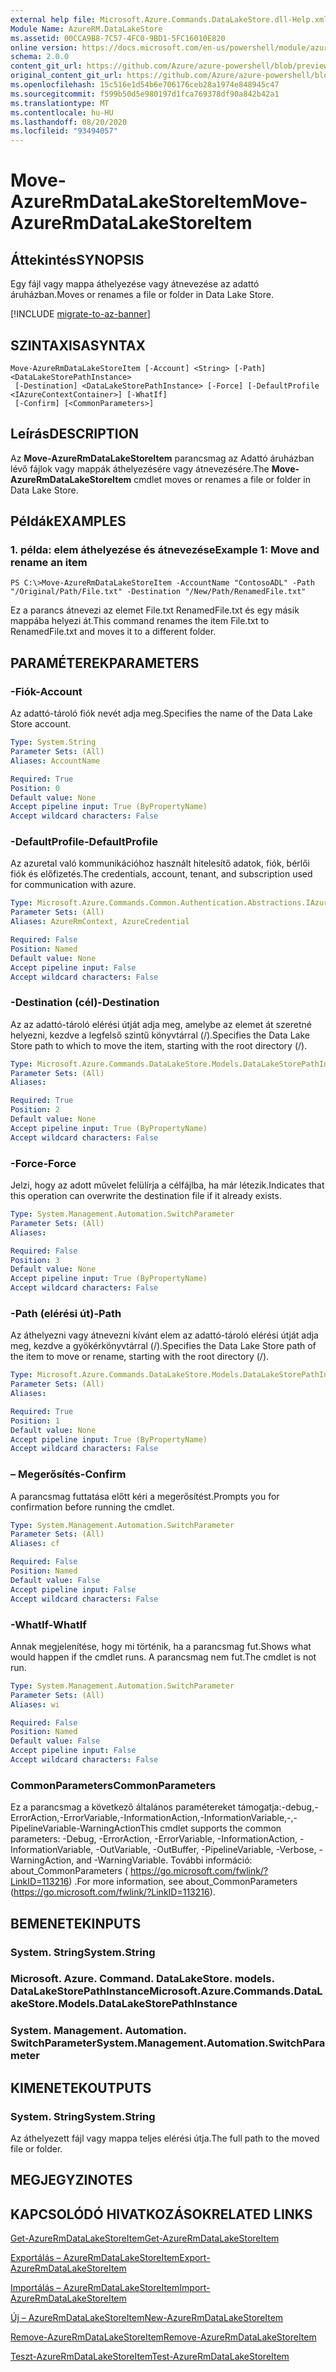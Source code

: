 ```yaml
---
external help file: Microsoft.Azure.Commands.DataLakeStore.dll-Help.xml
Module Name: AzureRM.DataLakeStore
ms.assetid: 00CCA9B8-7C57-4FC0-9BD1-5FC16010E820
online version: https://docs.microsoft.com/en-us/powershell/module/azurerm.datalakestore/move-azurermdatalakestoreitem
schema: 2.0.0
content_git_url: https://github.com/Azure/azure-powershell/blob/preview/src/ResourceManager/DataLakeStore/Commands.DataLakeStore/help/Move-AzureRmDataLakeStoreItem.md
original_content_git_url: https://github.com/Azure/azure-powershell/blob/preview/src/ResourceManager/DataLakeStore/Commands.DataLakeStore/help/Move-AzureRmDataLakeStoreItem.md
ms.openlocfilehash: 15c516e1d54b6e706176ceb28a1974e848945c47
ms.sourcegitcommit: f599b50d5e980197d1fca769378df90a842b42a1
ms.translationtype: MT
ms.contentlocale: hu-HU
ms.lasthandoff: 08/20/2020
ms.locfileid: "93494057"
---
```

# <span data-ttu-id="6acbe-101">Move-AzureRmDataLakeStoreItem</span><span class="sxs-lookup"><span data-stu-id="6acbe-101">Move-AzureRmDataLakeStoreItem</span></span>

## <span data-ttu-id="6acbe-102">Áttekintés</span><span class="sxs-lookup"><span data-stu-id="6acbe-102">SYNOPSIS</span></span>
<span data-ttu-id="6acbe-103">Egy fájl vagy mappa áthelyezése vagy átnevezése az adattó áruházban.</span><span class="sxs-lookup"><span data-stu-id="6acbe-103">Moves or renames a file or folder in Data Lake Store.</span></span>

[!INCLUDE [migrate-to-az-banner](../../includes/migrate-to-az-banner.md)]

## <span data-ttu-id="6acbe-104">SZINTAXISA</span><span class="sxs-lookup"><span data-stu-id="6acbe-104">SYNTAX</span></span>

```
Move-AzureRmDataLakeStoreItem [-Account] <String> [-Path] <DataLakeStorePathInstance>
 [-Destination] <DataLakeStorePathInstance> [-Force] [-DefaultProfile <IAzureContextContainer>] [-WhatIf]
 [-Confirm] [<CommonParameters>]
```

## <span data-ttu-id="6acbe-105">Leírás</span><span class="sxs-lookup"><span data-stu-id="6acbe-105">DESCRIPTION</span></span>
<span data-ttu-id="6acbe-106">Az **Move-AzureRmDataLakeStoreItem** parancsmag az Adattó áruházban lévő fájlok vagy mappák áthelyezésére vagy átnevezésére.</span><span class="sxs-lookup"><span data-stu-id="6acbe-106">The **Move-AzureRmDataLakeStoreItem** cmdlet moves or renames a file or folder in Data Lake Store.</span></span>

## <span data-ttu-id="6acbe-107">Példák</span><span class="sxs-lookup"><span data-stu-id="6acbe-107">EXAMPLES</span></span>

### <span data-ttu-id="6acbe-108">1. példa: elem áthelyezése és átnevezése</span><span class="sxs-lookup"><span data-stu-id="6acbe-108">Example 1: Move and rename an item</span></span>
```
PS C:\>Move-AzureRmDataLakeStoreItem -AccountName "ContosoADL" -Path "/Original/Path/File.txt" -Destination "/New/Path/RenamedFile.txt"
```

<span data-ttu-id="6acbe-109">Ez a parancs átnevezi az elemet File.txt RenamedFile.txt és egy másik mappába helyezi át.</span><span class="sxs-lookup"><span data-stu-id="6acbe-109">This command renames the item File.txt to RenamedFile.txt and moves it to a different folder.</span></span>

## <span data-ttu-id="6acbe-110">PARAMÉTEREK</span><span class="sxs-lookup"><span data-stu-id="6acbe-110">PARAMETERS</span></span>

### <span data-ttu-id="6acbe-111">-Fiók</span><span class="sxs-lookup"><span data-stu-id="6acbe-111">-Account</span></span>
<span data-ttu-id="6acbe-112">Az adattó-tároló fiók nevét adja meg.</span><span class="sxs-lookup"><span data-stu-id="6acbe-112">Specifies the name of the Data Lake Store account.</span></span>

```yaml
Type: System.String
Parameter Sets: (All)
Aliases: AccountName

Required: True
Position: 0
Default value: None
Accept pipeline input: True (ByPropertyName)
Accept wildcard characters: False
```

### <span data-ttu-id="6acbe-113">-DefaultProfile</span><span class="sxs-lookup"><span data-stu-id="6acbe-113">-DefaultProfile</span></span>
<span data-ttu-id="6acbe-114">Az azuretal való kommunikációhoz használt hitelesítő adatok, fiók, bérlői fiók és előfizetés.</span><span class="sxs-lookup"><span data-stu-id="6acbe-114">The credentials, account, tenant, and subscription used for communication with azure.</span></span>

```yaml
Type: Microsoft.Azure.Commands.Common.Authentication.Abstractions.IAzureContextContainer
Parameter Sets: (All)
Aliases: AzureRmContext, AzureCredential

Required: False
Position: Named
Default value: None
Accept pipeline input: False
Accept wildcard characters: False
```

### <span data-ttu-id="6acbe-115">-Destination (cél)</span><span class="sxs-lookup"><span data-stu-id="6acbe-115">-Destination</span></span>
<span data-ttu-id="6acbe-116">Az az adattó-tároló elérési útját adja meg, amelybe az elemet át szeretné helyezni, kezdve a legfelső szintű könyvtárral (/).</span><span class="sxs-lookup"><span data-stu-id="6acbe-116">Specifies the Data Lake Store path to which to move the item, starting with the root directory (/).</span></span>

```yaml
Type: Microsoft.Azure.Commands.DataLakeStore.Models.DataLakeStorePathInstance
Parameter Sets: (All)
Aliases:

Required: True
Position: 2
Default value: None
Accept pipeline input: True (ByPropertyName)
Accept wildcard characters: False
```

### <span data-ttu-id="6acbe-117">-Force</span><span class="sxs-lookup"><span data-stu-id="6acbe-117">-Force</span></span>
<span data-ttu-id="6acbe-118">Jelzi, hogy az adott művelet felülírja a célfájlba, ha már létezik.</span><span class="sxs-lookup"><span data-stu-id="6acbe-118">Indicates that this operation can overwrite the destination file if it already exists.</span></span>

```yaml
Type: System.Management.Automation.SwitchParameter
Parameter Sets: (All)
Aliases:

Required: False
Position: 3
Default value: None
Accept pipeline input: True (ByPropertyName)
Accept wildcard characters: False
```

### <span data-ttu-id="6acbe-119">-Path (elérési út)</span><span class="sxs-lookup"><span data-stu-id="6acbe-119">-Path</span></span>
<span data-ttu-id="6acbe-120">Az áthelyezni vagy átnevezni kívánt elem az adattó-tároló elérési útját adja meg, kezdve a gyökérkönyvtárral (/).</span><span class="sxs-lookup"><span data-stu-id="6acbe-120">Specifies the Data Lake Store path of the item to move or rename, starting with the root directory (/).</span></span>

```yaml
Type: Microsoft.Azure.Commands.DataLakeStore.Models.DataLakeStorePathInstance
Parameter Sets: (All)
Aliases:

Required: True
Position: 1
Default value: None
Accept pipeline input: True (ByPropertyName)
Accept wildcard characters: False
```

### <span data-ttu-id="6acbe-121">– Megerősítés</span><span class="sxs-lookup"><span data-stu-id="6acbe-121">-Confirm</span></span>
<span data-ttu-id="6acbe-122">A parancsmag futtatása előtt kéri a megerősítést.</span><span class="sxs-lookup"><span data-stu-id="6acbe-122">Prompts you for confirmation before running the cmdlet.</span></span>

```yaml
Type: System.Management.Automation.SwitchParameter
Parameter Sets: (All)
Aliases: cf

Required: False
Position: Named
Default value: False
Accept pipeline input: False
Accept wildcard characters: False
```

### <span data-ttu-id="6acbe-123">-WhatIf</span><span class="sxs-lookup"><span data-stu-id="6acbe-123">-WhatIf</span></span>
<span data-ttu-id="6acbe-124">Annak megjelenítése, hogy mi történik, ha a parancsmag fut.</span><span class="sxs-lookup"><span data-stu-id="6acbe-124">Shows what would happen if the cmdlet runs.</span></span>
<span data-ttu-id="6acbe-125">A parancsmag nem fut.</span><span class="sxs-lookup"><span data-stu-id="6acbe-125">The cmdlet is not run.</span></span>

```yaml
Type: System.Management.Automation.SwitchParameter
Parameter Sets: (All)
Aliases: wi

Required: False
Position: Named
Default value: False
Accept pipeline input: False
Accept wildcard characters: False
```

### <span data-ttu-id="6acbe-126">CommonParameters</span><span class="sxs-lookup"><span data-stu-id="6acbe-126">CommonParameters</span></span>
<span data-ttu-id="6acbe-127">Ez a parancsmag a következő általános paramétereket támogatja:-debug,-ErrorAction,-ErrorVariable,-InformationAction,-InformationVariable,-,-PipelineVariable-WarningAction</span><span class="sxs-lookup"><span data-stu-id="6acbe-127">This cmdlet supports the common parameters: -Debug, -ErrorAction, -ErrorVariable, -InformationAction, -InformationVariable, -OutVariable, -OutBuffer, -PipelineVariable, -Verbose, -WarningAction, and -WarningVariable.</span></span> <span data-ttu-id="6acbe-128">További információ: about_CommonParameters ( https://go.microsoft.com/fwlink/?LinkID=113216) .</span><span class="sxs-lookup"><span data-stu-id="6acbe-128">For more information, see about_CommonParameters (https://go.microsoft.com/fwlink/?LinkID=113216).</span></span>

## <span data-ttu-id="6acbe-129">BEMENETEK</span><span class="sxs-lookup"><span data-stu-id="6acbe-129">INPUTS</span></span>

### <span data-ttu-id="6acbe-130">System. String</span><span class="sxs-lookup"><span data-stu-id="6acbe-130">System.String</span></span>

### <span data-ttu-id="6acbe-131">Microsoft. Azure. Command. DataLakeStore. models. DataLakeStorePathInstance</span><span class="sxs-lookup"><span data-stu-id="6acbe-131">Microsoft.Azure.Commands.DataLakeStore.Models.DataLakeStorePathInstance</span></span>

### <span data-ttu-id="6acbe-132">System. Management. Automation. SwitchParameter</span><span class="sxs-lookup"><span data-stu-id="6acbe-132">System.Management.Automation.SwitchParameter</span></span>

## <span data-ttu-id="6acbe-133">KIMENETEK</span><span class="sxs-lookup"><span data-stu-id="6acbe-133">OUTPUTS</span></span>

### <span data-ttu-id="6acbe-134">System. String</span><span class="sxs-lookup"><span data-stu-id="6acbe-134">System.String</span></span>
<span data-ttu-id="6acbe-135">Az áthelyezett fájl vagy mappa teljes elérési útja.</span><span class="sxs-lookup"><span data-stu-id="6acbe-135">The full path to the moved file or folder.</span></span>

## <span data-ttu-id="6acbe-136">MEGJEGYZI</span><span class="sxs-lookup"><span data-stu-id="6acbe-136">NOTES</span></span>

## <span data-ttu-id="6acbe-137">KAPCSOLÓDÓ HIVATKOZÁSOK</span><span class="sxs-lookup"><span data-stu-id="6acbe-137">RELATED LINKS</span></span>

[<span data-ttu-id="6acbe-138">Get-AzureRmDataLakeStoreItem</span><span class="sxs-lookup"><span data-stu-id="6acbe-138">Get-AzureRmDataLakeStoreItem</span></span>](./Get-AzureRmDataLakeStoreItem.md)

[<span data-ttu-id="6acbe-139">Exportálás – AzureRmDataLakeStoreItem</span><span class="sxs-lookup"><span data-stu-id="6acbe-139">Export-AzureRmDataLakeStoreItem</span></span>](./Export-AzureRmDataLakeStoreItem.md)

[<span data-ttu-id="6acbe-140">Importálás – AzureRmDataLakeStoreItem</span><span class="sxs-lookup"><span data-stu-id="6acbe-140">Import-AzureRmDataLakeStoreItem</span></span>](./Import-AzureRmDataLakeStoreItem.md)

[<span data-ttu-id="6acbe-141">Új – AzureRmDataLakeStoreItem</span><span class="sxs-lookup"><span data-stu-id="6acbe-141">New-AzureRmDataLakeStoreItem</span></span>](./New-AzureRmDataLakeStoreItem.md)

[<span data-ttu-id="6acbe-142">Remove-AzureRmDataLakeStoreItem</span><span class="sxs-lookup"><span data-stu-id="6acbe-142">Remove-AzureRmDataLakeStoreItem</span></span>](./Remove-AzureRmDataLakeStoreItem.md)

[<span data-ttu-id="6acbe-143">Teszt-AzureRmDataLakeStoreItem</span><span class="sxs-lookup"><span data-stu-id="6acbe-143">Test-AzureRmDataLakeStoreItem</span></span>](./Test-AzureRmDataLakeStoreItem.md)


